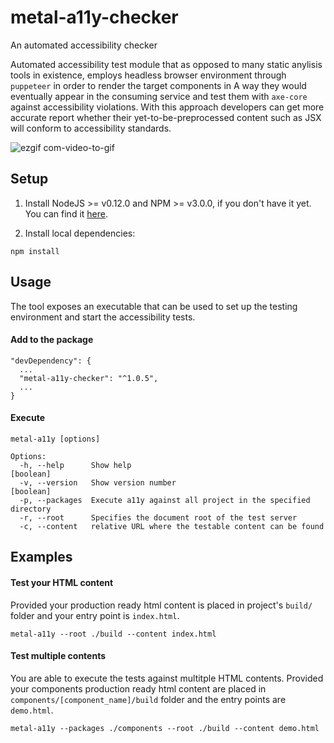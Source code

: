 # metal-a11y-checker
An automated accessibility checker

Automated accessibility test module that as opposed to many static anylisis tools in existence, employs headless browser environment through `puppeteer` in order to render the target components in A way they would eventually appear in the consuming service and test them with `axe-core` against accessibility violations. With this approach developers can get more accurate report whether their yet-to-be-preprocessed content such as JSX will conform to accessibility standards.

![ezgif com-video-to-gif](https://user-images.githubusercontent.com/6104164/30703545-4d00ea22-9ef0-11e7-9571-51e0b8313516.gif)

## Setup

1. Install NodeJS >= v0.12.0 and NPM >= v3.0.0, if you don't have it yet. You
can find it [here](https://nodejs.org).

2. Install local dependencies:

```
npm install
```

## Usage
The tool exposes an executable that can be used to set up the testing environment and start the accessibility tests.


#### Add to the package
```
"devDependency": {
  ...
  "metal-a11y-checker": "^1.0.5",
  ...
}
```

#### Execute
```
metal-a11y [options]

Options:
  -h, --help      Show help                                            [boolean]
  -v, --version   Show version number                                  [boolean]
  -p, --packages  Execute a11y against all project in the specified directory
  -r, --root      Specifies the document root of the test server
  -c, --content   relative URL where the testable content can be found

```

## Examples

#### Test your HTML content
Provided your production ready html content is placed in project's `build/` folder and your entry point is `index.html`.

```
metal-a11y --root ./build --content index.html
```

#### Test multiple contents
You are able to execute the tests against multitple HTML contents. Provided your components production ready html content are placed in `components/[component_name]/build` folder and the entry points are `demo.html`.

```
metal-a11y --packages ./components --root ./build --content demo.html
```

